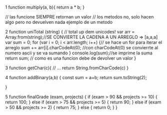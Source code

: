 1
function multiply(a, b){
  return a * b;
}

// las funcione SIEMPRE retornan un valor
// los metodos no, solo hacen algo pero no devuelven nada ejemplo de un metodo

2
function uniTotal (string) {
// total up dem unicodes!
var arr = Array.from(string);//SE CONVIERTE LA CADENA A UN ARREGLO => [a,a,a]
var sum = 0;
for (var i = 0; i < arr.length; i++) {// se hace un for para iterar el arreglo
	sum += arr[i].charCodeAt(0); //con charCodeAt(0) se convierrte al numero ascii y se va sumando
}
console.log(sum);//se imprime la suma
return sum; // como es una funcion debe de devolver un valor 
}

3
function getChar(c){
  // ...
  return String.fromCharCode(c)
}

4
function addBinary(a,b) {
  const sum = a+b;
  return sum.toString(2);

}

5
function finalGrade (exam, projects) {
  if (exam > 90 && projects >= 10) {
    return 100;
  } else if (exam > 75 && projects >= 5) {
    return 90;
  } else if (exam > 50 && projects >= 2) {
    return 75;
  } else {
    return 0;
  }
}